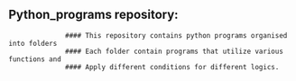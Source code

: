 ## Python_programs repository:
                  #### This repository contains python programs organised into folders     
                  #### Each folder contain programs that utilize various functions and 
                  #### Apply different conditions for different logics.
               
                    
